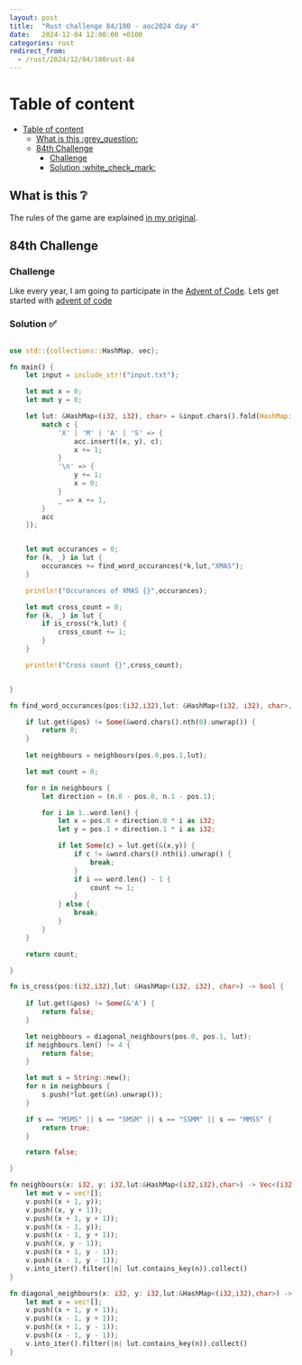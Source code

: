 ```yaml
---
layout: post
title:  "Rust challenge 84/100 - aoc2024 day 4"
date:   2024-12-04 12:00:00 +0100
categories: rust
redirect_from:
  - /rust/2024/12/04/100rust-84
---
```



#  Table of content
- [Table of content](#table-of-content)
  - [What is this :grey\_question:](#what-is-this-grey_question)
  - [84th Challenge](#84th-challenge)
    - [Challenge](#challenge)
    - [Solution :white\_check\_mark:](#solution-white_check_mark)

## What is this :grey_question: 

The rules of the game are explained [in my original](https://maebli.github.io/rust/2021/10/18/100rust.html). 

## 84th Challenge
### Challenge

Like every year, I am going to participate in the [Advent of Code](https://adventofcode.com/). 
Lets get started with [advent of code](https://adventofcode.com/2024/day/4)

### Solution :white_check_mark:

```rust

use std::{collections::HashMap, vec};

fn main() {
    let input = include_str!("input.txt");

    let mut x = 0;
    let mut y = 0;

    let lut: &HashMap<(i32, i32), char> = &input.chars().fold(HashMap::new(), |mut acc, c| {
        match c {
            'X' | 'M' | 'A' | 'S' => {
                acc.insert((x, y), c);
                x += 1;
            }
            '\n' => {
                y += 1;
                x = 0;
            }
            _ => x += 1,
        }
        acc
    });


    let mut occurances = 0;
    for (k, _) in lut {
        occurances += find_word_occurances(*k,lut,"XMAS");
    }

    println!("Occurances of XMAS {}",occurances);

    let mut cross_count = 0;
    for (k, _) in lut {
        if is_cross(*k,lut) {
            cross_count += 1;
        }
    }

    println!("Cross count {}",cross_count);


}

fn find_word_occurances(pos:(i32,i32),lut: &HashMap<(i32, i32), char>, word: &str) -> i32 {

    if lut.get(&pos) != Some(&word.chars().nth(0).unwrap()) {
        return 0;
    }
    
    let neighbours = neighbours(pos.0,pos.1,lut);

    let mut count = 0;

    for n in neighbours {
        let direction = (n.0 - pos.0, n.1 - pos.1);

        for i in 1..word.len() {
            let x = pos.0 + direction.0 * i as i32;
            let y = pos.1 + direction.1 * i as i32;

            if let Some(c) = lut.get(&(x,y)) {
                if c != &word.chars().nth(i).unwrap() {
                    break;
                }
                if i == word.len() - 1 {
                    count += 1;
                }
            } else {
                break;
            }
        }
    }

    return count;

}

fn is_cross(pos:(i32,i32),lut: &HashMap<(i32, i32), char>) -> bool {
    
    if lut.get(&pos) != Some(&'A') {
        return false;
    }

    let neighbours = diagonal_neighbours(pos.0, pos.1, lut);
    if neighbours.len() != 4 {
        return false;
    }

    let mut s = String::new();
    for n in neighbours {
        s.push(*lut.get(&n).unwrap());
    }

    if s == "MSMS" || s == "SMSM" || s == "SSMM" || s == "MMSS" {
        return true;
    }

    return false;

}

fn neighbours(x: i32, y: i32,lut:&HashMap<(i32,i32),char>) -> Vec<(i32, i32)> {
    let mut v = vec![];
    v.push((x + 1, y));
    v.push((x, y + 1));
    v.push((x + 1, y + 1));
    v.push((x - 1, y));
    v.push((x - 1, y + 1));
    v.push((x, y - 1));
    v.push((x + 1, y - 1));
    v.push((x - 1, y - 1));
    v.into_iter().filter(|n| lut.contains_key(n)).collect()
}

fn diagonal_neighbours(x: i32, y: i32,lut:&HashMap<(i32,i32),char>) -> Vec<(i32, i32)> {
    let mut v = vec![];
    v.push((x + 1, y + 1));
    v.push((x - 1, y + 1));
    v.push((x + 1, y - 1));
    v.push((x - 1, y - 1));
    v.into_iter().filter(|n| lut.contains_key(n)).collect()
}

```


